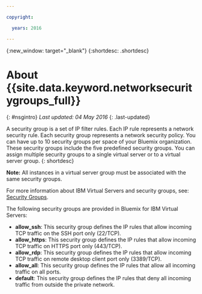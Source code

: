 ```yaml
---

copyright:

  years: 2016

---
```


{:new_window: target="_blank"}
{:shortdesc: .shortdesc}

# About {{site.data.keyword.networksecuritygroups_full}}
{: #nsgintro}
*Last updated: 04 May 2016*
{: .last-updated}

A security group is a set of IP filter rules. Each IP rule represents a network security rule. Each security group represents a network security policy. You can have up to 10 security groups per space of your Bluemix organization. These security groups include the five predefined security groups. You can assign multiple security groups to a single virtual server or to a virtual server group. 
{: shortdesc}

**Note:** All instances in a virtual server group must be associated with the same security groups. 

For more information about IBM Virtual Servers and security groups, see: [Security Groups](https://www.{DomainName}/docs/virtualmachines/vm_index.html#vm_security_groups).

The following security groups are provided in Bluemix for IBM Virtual Servers:

* **allow_ssh**: This security group defines the IP rules that allow incoming TCP traffic on the SSH port only (22/TCP).  
* **allow_https**: This security group defines the IP rules that allow incoming TCP traffic on HTTPS port only (443/TCP).  
* **allow_rdp**: This security group defines the IP rules that allow incoming TCP traffic on remote desktop client port only (3389/TCP).  
* **allow_all**: This security group defines the IP rules that allow all incoming traffic on all ports.  
* **default**: This security group defines the IP rules that deny all incoming traffic from outside the private network.  

